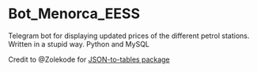 # Bot_Menorca_EESS
Telegram bot for displaying updated prices of the different petrol stations. Written in a stupid way. 
Python and MySQL

Credit to @Zolekode for [JSON-to-tables package](https://github.com/zolekode/json-to-tables)
